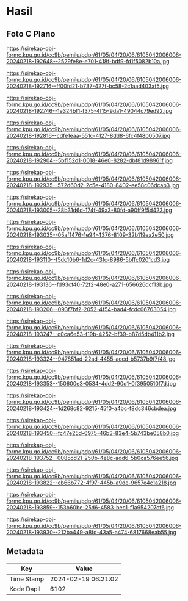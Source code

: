 # Hasil

## Foto C Plano

https://sirekap-obj-formc.kpu.go.id/cc9b/pemilu/pdpr/61/05/04/20/06/6105042006006-20240218-192648--2529fe8e-e701-418f-bdf9-fd1f5082b10a.jpg

https://sirekap-obj-formc.kpu.go.id/cc9b/pemilu/pdpr/61/05/04/20/06/6105042006006-20240218-192716--ff00fd21-b737-427f-bc58-2c1aad403af5.jpg

https://sirekap-obj-formc.kpu.go.id/cc9b/pemilu/pdpr/61/05/04/20/06/6105042006006-20240218-192746--1e324bf1-f375-4f15-9da1-49044c79ed92.jpg

https://sirekap-obj-formc.kpu.go.id/cc9b/pemilu/pdpr/61/05/04/20/06/6105042006006-20240218-192816--cdfe1eaa-551c-4127-8dd8-6fc4f48b0507.jpg

https://sirekap-obj-formc.kpu.go.id/cc9b/pemilu/pdpr/61/05/04/20/06/6105042006006-20240218-192904--5bf152d1-0018-46e0-8282-dbf81d98961f.jpg

https://sirekap-obj-formc.kpu.go.id/cc9b/pemilu/pdpr/61/05/04/20/06/6105042006006-20240218-192935--572d60d2-2c5e-4180-8402-ee58c06dcab3.jpg

https://sirekap-obj-formc.kpu.go.id/cc9b/pemilu/pdpr/61/05/04/20/06/6105042006006-20240218-193005--28b31d6d-174f-49a3-80fd-a90ff9f5d423.jpg

https://sirekap-obj-formc.kpu.go.id/cc9b/pemilu/pdpr/61/05/04/20/06/6105042006006-20240218-193035--05af1476-1e94-4376-8109-32b119ea2e50.jpg

https://sirekap-obj-formc.kpu.go.id/cc9b/pemilu/pdpr/61/05/04/20/06/6105042006006-20240218-193110--f5dc10b6-1d2c-43fc-8986-5bffc0201cd3.jpg

https://sirekap-obj-formc.kpu.go.id/cc9b/pemilu/pdpr/61/05/04/20/06/6105042006006-20240218-193136--fd93cf40-72f2-48e0-a271-656626dcf13b.jpg

https://sirekap-obj-formc.kpu.go.id/cc9b/pemilu/pdpr/61/05/04/20/06/6105042006006-20240218-193206--093f7bf2-2052-4f54-bad4-fcdc06763054.jpg

https://sirekap-obj-formc.kpu.go.id/cc9b/pemilu/pdpr/61/05/04/20/06/6105042006006-20240218-193247--c0ca6e53-f19b-4252-bf39-b87d5db411b2.jpg

https://sirekap-obj-formc.kpu.go.id/cc9b/pemilu/pdpr/61/05/04/20/06/6105042006006-20240218-193324--947851ad-22ad-4455-accd-b5737b9f7f48.jpg

https://sirekap-obj-formc.kpu.go.id/cc9b/pemilu/pdpr/61/05/04/20/06/6105042006006-20240218-193353--150600e3-0534-4dd2-90d1-0f3950510f7d.jpg

https://sirekap-obj-formc.kpu.go.id/cc9b/pemilu/pdpr/61/05/04/20/06/6105042006006-20240218-193424--1d268c82-9215-45f0-a4bc-f8dc346cbdea.jpg

https://sirekap-obj-formc.kpu.go.id/cc9b/pemilu/pdpr/61/05/04/20/06/6105042006006-20240218-193450--fc47e25d-6975-46b3-83e4-5b743be058b0.jpg

https://sirekap-obj-formc.kpu.go.id/cc9b/pemilu/pdpr/61/05/04/20/06/6105042006006-20240218-193752--0085cd21-250b-4e8c-add6-5b0ca576ee56.jpg

https://sirekap-obj-formc.kpu.go.id/cc9b/pemilu/pdpr/61/05/04/20/06/6105042006006-20240218-193822--cb66b772-4f97-445b-a9de-9657e4c1a218.jpg

https://sirekap-obj-formc.kpu.go.id/cc9b/pemilu/pdpr/61/05/04/20/06/6105042006006-20240218-193859--153b60be-25d6-4583-bec1-f1a954207cf6.jpg

https://sirekap-obj-formc.kpu.go.id/cc9b/pemilu/pdpr/61/05/04/20/06/6105042006006-20240218-193930--212ba449-a8fd-43a5-a474-6817668eab55.jpg


## Metadata

| Key        | Value               |
| ---------- | ------------------- |
| Time Stamp | 2024-02-19 06:21:02 |
| Kode Dapil | 6102                |




